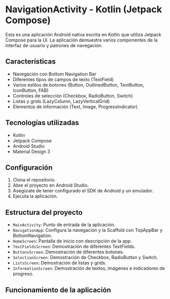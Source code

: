 # NavigationActivity - Kotlin (Jetpack Compose)

Esta es una aplicación Android nativa escrita en Kotlin que utiliza Jetpack Compose para la UI. La aplicación demuestra varios componentes de la interfaz de usuario y patrones de navegación.

## Características

- Navegación con Bottom Navigation Bar
- Diferentes tipos de campos de texto (TextField)
- Varios estilos de botones (Button, OutlinedButton, TextButton, IconButton, FAB)
- Controles de selección (Checkbox, RadioButton, Switch)
- Listas y grids (LazyColumn, LazyVerticalGrid)
- Elementos de información (Text, Image, ProgressIndicator)

## Tecnologías utilizadas

- Kotlin
- Jetpack Compose
- Android Studio
- Material Design 3

## Configuración

1. Clona el repositorio.
2. Abre el proyecto en Android Studio.
3. Asegúrate de tener configurado el SDK de Android y un emulador.
4. Ejecuta la aplicación.

## Estructura del proyecto

- `MainActivity`: Punto de entrada de la aplicación.
- `NavigationApp`: Configura la navegación y la Scaffold con TopAppBar y BottomNavigation.
- `HomeScreen`: Pantalla de inicio con descripción de la app.
- `TextFieldsScreen`: Demostración de diferentes TextFields.
- `ButtonsScreen`: Demostración de diferentes botones.
- `SelectionScreen`: Demostración de Checkbox, RadioButton y Switch.
- `ListsScreen`: Demostración de listas y grids.
- `InformationScreen`: Demostración de textos, imágenes e indicadores de progreso.

## Funcionamiento de la aplicación
